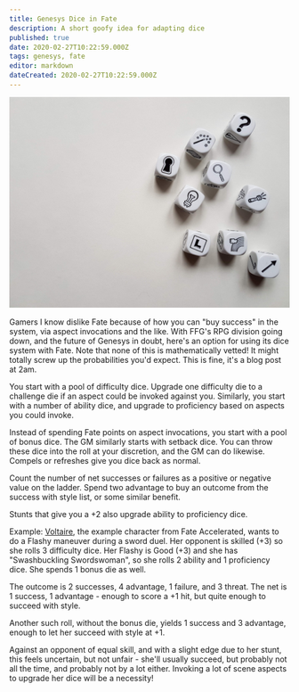 ```yaml
---
title: Genesys Dice in Fate
description: A short goofy idea for adapting dice
published: true
date: 2020-02-27T10:22:59.000Z
tags: genesys, fate
editor: markdown
dateCreated: 2020-02-27T10:22:59.000Z
---
```


![Featured Image](genesys-dice-in-fate.jpg)

Gamers I know dislike Fate because of how you can "buy success" in the system, via aspect invocations and the like. With FFG's RPG division going down, and the future of Genesys in doubt, here's an option for using its dice system with Fate. Note that none of this is mathematically vetted! It might totally screw up the probabilities you'd expect. This is fine, it's a blog post at 2am.

You start with a pool of difficulty dice. Upgrade one difficulty die to a challenge die if an aspect could be invoked against you. Similarly, you start with a number of ability dice, and upgrade to proficiency based on aspects you could invoke.

Instead of spending Fate points on aspect invocations, you start with a pool of bonus dice. The GM similarly starts with setback dice. You can throw these dice into the roll at your discretion, and the GM can do likewise. Compels or refreshes give you dice back as normal.

Count the number of net successes or failures as a positive or negative value on the ladder. Spend two advantage to buy an outcome from the success with style list, or some similar benefit.

Stunts that give you a +2 also upgrade ability to proficiency dice.

Example: [Voltaire](https://fate-srd.com/fate-accelerated/example-characters#voltaire), the example character from Fate Accelerated, wants to do a Flashy maneuver during a sword duel. Her opponent is skilled (+3) so she rolls 3 difficulty dice. Her Flashy is Good (+3) and she has "Swashbuckling Swordswoman", so she rolls 2 ability and 1 proficiency dice. She spends 1 bonus die as well.

The outcome is 2 successes, 4 advantage, 1 failure, and 3 threat. The net is 1 success, 1 advantage - enough to score a +1 hit, but quite enough to succeed with style.

Another such roll, without the bonus die, yields 1 success and 3 advantage, enough to let her succeed with style at +1.

Against an opponent of equal skill, and with a slight edge due to her stunt, this feels uncertain, but not unfair - she'll usually succeed, but probably not all the time, and probably not by a lot either. Invoking a lot of scene aspects to upgrade her dice will be a necessity!


    